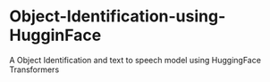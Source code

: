 # Object-Identification-using-HugginFace
A Object Identification and text to speech model using HuggingFace Transformers
